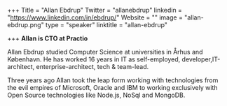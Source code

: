 +++
Title = "Allan Ebdrup"
Twitter = "allanebdrup"
linkedin = "https://www.linkedin.com/in/ebdrup/"
Website = ""
image = "allan-ebdrup.png"
type = "speaker"
linktitle = "allan-ebdrup"

+++
**Allan is CTO at Practio**

Allan Ebdrup studied Computer Science at universities in Århus and København. He has worked 16 years in IT as self-employed, developer,IT-architect, enterprise-architect, tech & team-lead. 

Three years ago Allan took the leap form working with technologies from the evil empires of Microsoft, Oracle and IBM to working exclusively with Open Source technologies like Node.js, NoSql and MongoDB. 
